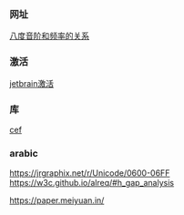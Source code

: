 
### 网址
[八度音阶和频率的关系](http://blog.sina.com.cn/s/blog_51d5bb610101dq4r.html)

### 激活
[jetbrain激活](https://shimo.im/docs/DJ3h3tJv98ppTYyH/read)

### 库
[cef](http://opensource.spotify.com/cefbuilds/index.html)

### arabic
https://jrgraphix.net/r/Unicode/0600-06FF <br>
https://w3c.github.io/alreq/#h_gap_analysis <br>




https://paper.meiyuan.in/ <br>
